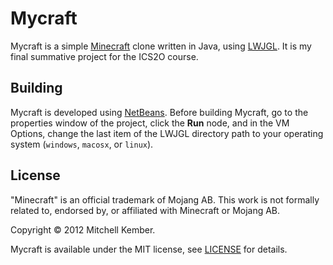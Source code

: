 Mycraft
=======

Mycraft is a simple [Minecraft][] clone written in Java, using [LWJGL][]. It is my final summative project for the ICS2O course.

[Minecraft]: http://minecraft.net
[LWJGL]: http://lwjgl.org

Building
--------
Mycraft is developed using [NetBeans][]. Before building Mycraft, go to the properties window of the project, click the **Run** node, and in the VM Options, change the last item of the LWJGL directory path to  your operating system (`windows`, `macosx`, or `linux`).

[NetBeans]: http://netbeans.org

License
-------

"Minecraft" is an official trademark of Mojang AB. This work is not formally related to, endorsed by, or affiliated with Minecraft or Mojang AB.

Copyright © 2012 Mitchell Kember.

Mycraft is available under the MIT license, see [LICENSE][] for details.

[LICENSE]: https://github.com/mk12/mycraft/blob/master/LICENSE.md
